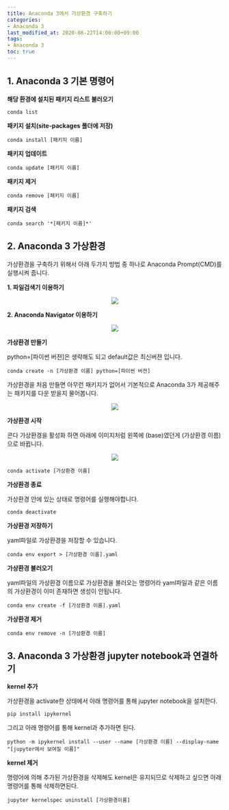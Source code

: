 ```yaml
---
title: Anaconda 3에서 가상환경 구축하기
categories:
- Anaconda 3
last_modified_at: 2020-08-22T14:00:00+09:00
tags:
- Anaconda 3
toc: true
---
```


## 1. Anaconda 3 기본 명령어
__해당 환경에 설치된 패키지 리스트 불러오기__
```
conda list
```
__패키지 설치(site-packages 폴더에 저장)__
```
conda install [패키지 이름]
```
__패키지 업데이트__
```
conda update [패키지 이름]
```
__패키지 제거__
```
conda remove [패키지 이름]
```
__패키지 검색__
```
conda search '*[패키지 이름]*'
```

## 2. Anaconda 3 가상환경
가상환경을 구축하기 위해서 아래 두가지 방법 중 하나로 Anaconda Prompt(CMD)를 실행시켜 줍니다.

__1. 파일검색기 이용하기__

<p align="center"><img src="https://user-images.githubusercontent.com/56510688/90956373-fe541b00-e4c0-11ea-9fc4-5e45232de6b5.png"></p>

__2. Anaconda Navigator 이용하기__

<p align="center"><img src="https://user-images.githubusercontent.com/56510688/90956374-00b67500-e4c1-11ea-8a05-19839bd9ec30.JPG"></p>

__가상환경 만들기__

python=[파이썬 버젼]은 생략해도 되고  default값은 최신버젼 입니다.
```
conda create -n [가상환경 이름] python=[파이썬 버젼]
```
가상환경을 처음 만들면 아무런 패키지가 없어서 기본적으로 Anaconda 3가 제공해주는 패키지를 다운 받을지 물어봅니다.

<p align="center"><img src="https://user-images.githubusercontent.com/56510688/90956712-fc3f8b80-e4c3-11ea-96e2-67cda6fd960f.JPG"></p>

__가상환경 시작__

콘다 가상환경을 활성화 하면 아래에 이미지처럼 왼쪽에 (base)였던게 (가상환경 이름)으로 바뀝니다.
<p align="center"><img src="https://user-images.githubusercontent.com/56510688/90956714-006ba900-e4c4-11ea-8b83-477b75936234.JPG"></p>

```
conda activate [가상환경 이름]
```
__가상환경 종료__

가상환경 안에 있는 상태로 명령어를 실행해야합니다.
```
conda deactivate
```
__가상환경 저장하기__

yaml파일로 가상환경을 저장할 수 있습니다.
```
conda env export > [가상환경 이름].yaml
```
__가상환경 불러오기__

yaml파일의 가상환경 이름으로 가상환경을 불러오는 명령어라 yaml파일과 같은 이름의 가상환경이 이미 존재하면 생성이 안됩니다.
```
conda env create -f [가상환경 이름].yaml
```
__가상환경 제거__
```
conda env remove -n [가상환경 이름]
```
## 3. Anaconda 3 가상환경 jupyter notebook과 연결하기
__kernel 추가__

가상환경을 activate한 상태에서 아래 명령어를 통해 jupyter notebook을 설치한다.
```
pip install ipykernel
```
그리고 아래 명령어를 통해 kernel과 추가하면 된다.
```
python -m ipykernel install --user --name [가상환경 이름] --display-name "[jupyter에서 보여질 이름]"
```
__kernel 제거__

명령어에 의해 추가된 가상환경을 삭제해도 kernel은 유지되므로 삭제하고 싶으면 아래 명령어를 통해 삭제하면된다.
```
jupyter kernelspec uninstall [가상환경이름]
```
